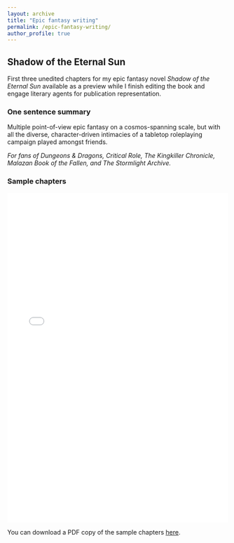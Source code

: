 ```yaml
---
layout: archive
title: "Epic fantasy writing"
permalink: /epic-fantasy-writing/
author_profile: true
---
```


## Shadow of the Eternal Sun

First three unedited chapters for my epic fantasy novel *Shadow of the Eternal Sun* available as a preview while I finish editing the book and engage literary agents for publication representation.

### One sentence summary

Multiple point-of-view epic fantasy on a cosmos-spanning scale, but with all the diverse, character-driven intimacies of a tabletop roleplaying campaign played amongst friends.

*For fans of Dungeons & Dragons, Critical Role, The Kingkiller Chronicle, Malazan Book of the Fallen, and The Stormlight Archive.*

### Sample chapters

<iframe src="/files/2024-05-31-SOTES-sample-chapters.pdf" width="100%" height="750" frameborder="no" border="0" marginwidth="0" marginheight="0"></iframe>

You can download a PDF copy of the sample chapters [here](/files/2024-05-31-SOTES-sample-chapters.pdf).
